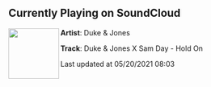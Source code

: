 ## Currently Playing on SoundCloud

[<img align="left" width="100" src="https://i1.sndcdn.com/artworks-CSzxYIRyU7H4f5Yf-BQa0yQ-t500x500.jpg">](https://soundcloud.com/dukeandjones/duke-jones-x-sam-day-hold-on)

**Artist**: Duke & Jones 

**Track**: Duke & Jones X Sam Day - Hold On

Last updated at 05/20/2021 08:03
